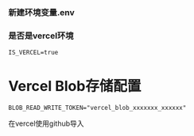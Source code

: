 ### 新建环境变量.env

### 是否是vercel环境
```text
IS_VERCEL=true
```
# Vercel Blob存储配置
```text
BLOB_READ_WRITE_TOKEN="vercel_blob_xxxxxxx_xxxxxx"
```

在vercel使用github导入